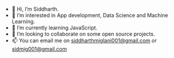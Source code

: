 - 👋 Hi, I’m Siddharth.
- 👀 I’m interested in App development, Data Science and Machine Learning.
- 🌱 I’m currently learning JavaScript.
- 💞️ I’m looking to collaborate on some open source projects.
- 📫 You can email me on siddharthmiglani001@gmail.com or sidmig001@gmail.com

<!---
siddharthmiglani01/siddharthmiglani01 is a ✨ special ✨ repository because its `README.md` (this file) appears on your GitHub profile.
You can click the Preview link to take a look at your changes.
--->

